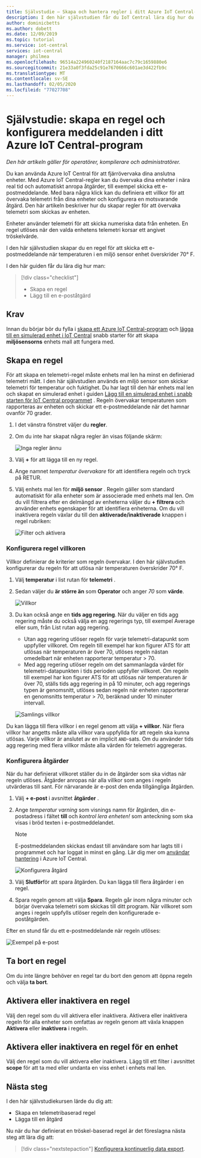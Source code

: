 ```yaml
---
title: Självstudie – Skapa och hantera regler i ditt Azure IoT Central-program
description: I den här självstudien får du IoT Central lära dig hur du kan övervaka dina enheter i nära real tid och automatiskt anropa åtgärder, som att skicka ett e-postmeddelande när regeln utlöses.
author: dominicbetts
ms.author: dobett
ms.date: 12/09/2019
ms.topic: tutorial
ms.service: iot-central
services: iot-central
manager: philmea
ms.openlocfilehash: 96514a224960240f2187164aac7c79c1659880e6
ms.sourcegitcommit: 21e33a0f3fda25c91e7670666c601ae3d422fb9c
ms.translationtype: MT
ms.contentlocale: sv-SE
ms.lasthandoff: 02/05/2020
ms.locfileid: "77027708"
---
```

# <a name="tutorial-create-a-rule-and-set-up-notifications-in-your-azure-iot-central-application"></a>Självstudie: skapa en regel och konfigurera meddelanden i ditt Azure IoT Central-program

*Den här artikeln gäller för operatörer, kompilerare och administratörer.*



Du kan använda Azure IoT Central för att fjärrövervaka dina anslutna enheter. Med Azure IoT Central-regler kan du övervaka dina enheter i nära real tid och automatiskt anropa åtgärder, till exempel skicka ett e-postmeddelande. Med bara några klick kan du definiera ett villkor för att övervaka telemetri från dina enheter och konfigurera en motsvarande åtgärd. Den här artikeln beskriver hur du skapar regler för att övervaka telemetri som skickas av enheten.

Enheter använder telemetri för att skicka numeriska data från enheten. En regel utlöses när den valda enhetens telemetri korsar ett angivet tröskelvärde.

I den här självstudien skapar du en regel för att skicka ett e-postmeddelande när temperaturen i en miljö sensor enhet överskrider 70&deg; F.

I den här guiden får du lära dig hur man:

> [!div class="checklist"]
>
> * Skapa en regel
> * Lägg till en e-poståtgärd

## <a name="prerequisites"></a>Krav

Innan du börjar bör du fylla i [skapa ett Azure IoT Central-program](./quick-deploy-iot-central.md) och [lägga till en simulerad enhet i IoT Central](./quick-create-pnp-device.md) snabb starter för att skapa **miljösensorns** enhets mall att fungera med.

## <a name="create-a-rule"></a>Skapa en regel

För att skapa en telemetri-regel måste enhets mal len ha minst en definierad telemetri mått. I den här självstudien används en miljö sensor som skickar telemetri för temperatur och fuktighet. Du har lagt till den här enhets mal len och skapat en simulerad enhet i guiden [Lägg till en simulerad enhet i snabb starten för IoT Central programmet](./quick-create-pnp-device.md) . Regeln övervakar temperaturen som rapporteras av enheten och skickar ett e-postmeddelande när det hamnar ovanför 70 grader.

1. I det vänstra fönstret väljer du **regler**.

1. Om du inte har skapat några regler än visas följande skärm:

    ![Inga regler ännu](media/tutorial-create-telemetry-rules/rules-landing-page1.png)

1. Välj **+** för att lägga till en ny regel.

1. Ange namnet _temperatur övervakare_ för att identifiera regeln och tryck på RETUR.

1. Välj enhets mal len för **miljö sensor** . Regeln gäller som standard automatiskt för alla enheter som är associerade med enhets mal len. Om du vill filtrera efter en delmängd av enheterna väljer du **+ filtrera** och använder enhets egenskaper för att identifiera enheterna. Om du vill inaktivera regeln växlar du till den **aktiverade/inaktiverade** knappen i regel rubriken:

    ![Filter och aktivera](media/tutorial-create-telemetry-rules/device-filters.png)

### <a name="configure-the-rule-conditions"></a>Konfigurera regel villkoren

Villkor definierar de kriterier som regeln övervakar. I den här självstudien konfigurerar du regeln för att utlösa när temperaturen överskrider 70&deg; F.

1. Välj **temperatur** i list rutan för **telemetri** .

1. Sedan väljer du **är större än** som **Operator** och anger _70_ som **värde**.

    ![Villkor](media/tutorial-create-telemetry-rules/condition-filled-out1.png)

1. Du kan också ange en **tids agg regering**. När du väljer en tids agg regering måste du också välja en agg regerings typ, till exempel Average eller sum, från List rutan agg regering.

    * Utan agg regering utlöser regeln för varje telemetri-datapunkt som uppfyller villkoret. Om regeln till exempel har kon figurer ATS för att utlösas när temperaturen är över 70, utlöses regeln nästan omedelbart när enheten rapporterar temperatur > 70.
    * Med agg regering utlöser regeln om det sammanlagda värdet för telemetri-datapunkten i tids perioden uppfyller villkoret. Om regeln till exempel har kon figurer ATS för att utlösas när temperaturen är över 70, ställs tids agg regering in på 10 minuter, och agg regerings typen är genomsnitt, utlöses sedan regeln när enheten rapporterar en genomsnitts temperatur > 70, beräknad under 10 minuter intervall.

     ![Samlings villkor](media/tutorial-create-telemetry-rules/aggregate-condition-filled-out1.png)

Du kan lägga till flera villkor i en regel genom att välja **+ villkor**. När flera villkor har angetts måste alla villkor vara uppfyllda för att regeln ska kunna utlösas. Varje villkor är anslutet av en implicit `AND`-sats. Om du använder tids agg regering med flera villkor måste alla värden för telemetri aggregeras.

### <a name="configure-actions"></a>Konfigurera åtgärder

När du har definierat villkoret ställer du in de åtgärder som ska vidtas när regeln utlöses. Åtgärder anropas när alla villkor som anges i regeln utvärderas till sant. För närvarande är e-post den enda tillgängliga åtgärden.

1. Välj **+ e-post** i avsnittet **åtgärder** .

1. Ange _temperatur varning_ som visnings namn för åtgärden, din e-postadress i fältet **till** och _kontrol lera enheten!_ som anteckning som ska visas i bröd texten i e-postmeddelandet.

    > [!NOTE]
    > E-postmeddelanden skickas endast till användare som har lagts till i programmet och har loggat in minst en gång. Lär dig mer om [användar hantering](howto-administer.md) i Azure IoT Central.

   ![Konfigurera åtgärd](media/tutorial-create-telemetry-rules/configure-action1.png)

1. Välj **Slutför**för att spara åtgärden. Du kan lägga till flera åtgärder i en regel.

1. Spara regeln genom att välja **Spara**. Regeln går inom några minuter och börjar övervaka telemetri som skickas till ditt program. När villkoret som anges i regeln uppfylls utlöser regeln den konfigurerade e-poståtgärden.

Efter en stund får du ett e-postmeddelande när regeln utlöses:

![Exempel på e-post](media/tutorial-create-telemetry-rules/email.png)

## <a name="delete-a-rule"></a>Ta bort en regel

Om du inte längre behöver en regel tar du bort den genom att öppna regeln och välja **ta bort**.

## <a name="enable-or-disable-a-rule"></a>Aktivera eller inaktivera en regel

Välj den regel som du vill aktivera eller inaktivera. Aktivera eller inaktivera regeln för alla enheter som omfattas av regeln genom att växla knappen **Aktivera** eller **inaktivera** i regeln.

## <a name="enable-or-disable-a-rule-for-a-device"></a>Aktivera eller inaktivera en regel för en enhet

Välj den regel som du vill aktivera eller inaktivera. Lägg till ett filter i avsnittet **scope** för att ta med eller undanta en viss enhet i enhets mal len.

## <a name="next-steps"></a>Nästa steg

I den här självstudiekursen lärde du dig att:

* Skapa en telemetribaserad regel
* Lägga till en åtgärd

Nu när du har definierat en tröskel-baserad regel är det föreslagna nästa steg att lära dig att:

> [!div class="nextstepaction"]
> [Konfigurera kontinuerlig data export](./howto-export-data.md).
